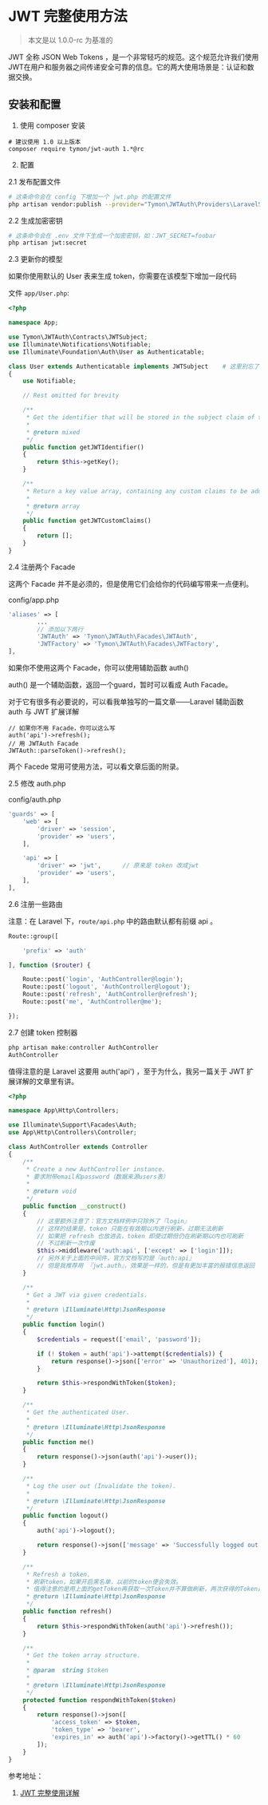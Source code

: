  # JWT 完整使用方法
 > 本文是以 1.0.0-rc 为基准的
 
 JWT 全称 JSON Web Tokens ，是一个非常轻巧的规范。这个规范允许我们使用JWT在用户和服务器之间传递安全可靠的信息。它的两大使用场景是：认证和数据交换。
 
 ## 安装和配置
1. 使用 composer 安装
```
# 建议使用 1.0 以上版本
composer require tymon/jwt-auth 1.*@rc
```

2. 配置

2.1 发布配置文件
```bash
# 这条命令会在 config 下增加一个 jwt.php 的配置文件
php artisan vendor:publish --provider="Tymon\JWTAuth\Providers\LaravelServiceProvider"
```

2.2 生成加密密钥
```bash
# 这条命令会在 .env 文件下生成一个加密密钥，如：JWT_SECRET=foobar
php artisan jwt:secret
```

2.3 更新你的模型

如果你使用默认的 User 表来生成 token，你需要在该模型下增加一段代码

文件 `app/User.php`:
```php
<?php

namespace App;

use Tymon\JWTAuth\Contracts\JWTSubject;
use Illuminate\Notifications\Notifiable;
use Illuminate\Foundation\Auth\User as Authenticatable;

class User extends Authenticatable implements JWTSubject    # 这里别忘了加
{
    use Notifiable;

    // Rest omitted for brevity

    /**
     * Get the identifier that will be stored in the subject claim of the JWT.
     *
     * @return mixed
     */
    public function getJWTIdentifier()
    {
        return $this->getKey();
    }

    /**
     * Return a key value array, containing any custom claims to be added to the JWT.
     *
     * @return array
     */
    public function getJWTCustomClaims()
    {
        return [];
    }
}
```


2.4 注册两个 Facade

这两个 Facade 并不是必须的，但是使用它们会给你的代码编写带来一点便利。

config/app.php
```php
'aliases' => [
        ...
        // 添加以下两行
        'JWTAuth' => 'Tymon\JWTAuth\Facades\JWTAuth',
        'JWTFactory' => 'Tymon\JWTAuth\Facades\JWTFactory',
],
```
如果你不使用这两个 Facade，你可以使用辅助函数 auth()

auth() 是一个辅助函数，返回一个guard，暂时可以看成 Auth Facade。

对于它有很多有必要说的，可以看我单独写的一篇文章——Laravel 辅助函数 auth 与 JWT 扩展详解
```
// 如果你不用 Facade，你可以这么写
auth('api')->refresh();
// 用 JWTAuth Facade
JWTAuth::parseToken()->refresh();
```
两个 Facede 常用可使用方法，可以看文章后面的附录。

2.5 修改 auth.php

config/auth.php
```php
'guards' => [
    'web' => [
        'driver' => 'session',
        'provider' => 'users',
    ],

    'api' => [
        'driver' => 'jwt',      // 原来是 token 改成jwt
        'provider' => 'users',
    ],
],
```

2.6 注册一些路由

注意：在 Laravel 下，`route/api.php` 中的路由默认都有前缀 api 。
```php
Route::group([

    'prefix' => 'auth'

], function ($router) {

    Route::post('login', 'AuthController@login');
    Route::post('logout', 'AuthController@logout');
    Route::post('refresh', 'AuthController@refresh');
    Route::post('me', 'AuthController@me');

});
```

2.7 创建 token 控制器
```php
php artisan make:controller AuthController
AuthController
```

值得注意的是 Laravel 这要用 auth('api') ，至于为什么，我另一篇关于 JWT 扩展详解的文章里有讲。

```php
<?php

namespace App\Http\Controllers;

use Illuminate\Support\Facades\Auth;
use App\Http\Controllers\Controller;

class AuthController extends Controller
{
    /**
     * Create a new AuthController instance.
     * 要求附带email和password（数据来源users表）
     * 
     * @return void
     */
    public function __construct()
    {
        // 这里额外注意了：官方文档样例中只除外了『login』
        // 这样的结果是，token 只能在有效期以内进行刷新，过期无法刷新
        // 如果把 refresh 也放进去，token 即使过期但仍在刷新期以内也可刷新
        // 不过刷新一次作废
        $this->middleware('auth:api', ['except' => ['login']]);
        // 另外关于上面的中间件，官方文档写的是『auth:api』
        // 但是我推荐用 『jwt.auth』，效果是一样的，但是有更加丰富的报错信息返回
    }

    /**
     * Get a JWT via given credentials.
     *
     * @return \Illuminate\Http\JsonResponse
     */
    public function login()
    {
        $credentials = request(['email', 'password']);

        if (! $token = auth('api')->attempt($credentials)) {
            return response()->json(['error' => 'Unauthorized'], 401);
        }

        return $this->respondWithToken($token);
    }

    /**
     * Get the authenticated User.
     *
     * @return \Illuminate\Http\JsonResponse
     */
    public function me()
    {
        return response()->json(auth('api')->user());
    }

    /**
     * Log the user out (Invalidate the token).
     *
     * @return \Illuminate\Http\JsonResponse
     */
    public function logout()
    {
        auth('api')->logout();

        return response()->json(['message' => 'Successfully logged out']);
    }

    /**
     * Refresh a token.
     * 刷新token，如果开启黑名单，以前的token便会失效。
     * 值得注意的是用上面的getToken再获取一次Token并不算做刷新，两次获得的Token是并行的，即两个都可用。
     * @return \Illuminate\Http\JsonResponse
     */
    public function refresh()
    {
        return $this->respondWithToken(auth('api')->refresh());
    }

    /**
     * Get the token array structure.
     *
     * @param  string $token
     *
     * @return \Illuminate\Http\JsonResponse
     */
    protected function respondWithToken($token)
    {
        return response()->json([
            'access_token' => $token,
            'token_type' => 'bearer',
            'expires_in' => auth('api')->factory()->getTTL() * 60
        ]);
    }
}
```

参考地址： 
1. [JWT 完整使用详解](https://laravel-china.org/articles/10885/full-use-of-jwt)

